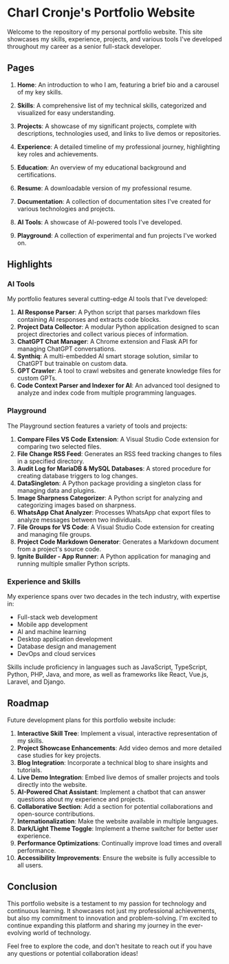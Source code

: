 # Charl Cronje's Portfolio Website

Welcome to the repository of my personal portfolio website. This site showcases my skills, experience, projects, and various tools I've developed throughout my career as a senior full-stack developer.

## Pages

1. **Home**: An introduction to who I am, featuring a brief bio and a carousel of my key skills.

2. **Skills**: A comprehensive list of my technical skills, categorized and visualized for easy understanding.

3. **Projects**: A showcase of my significant projects, complete with descriptions, technologies used, and links to live demos or repositories.

4. **Experience**: A detailed timeline of my professional journey, highlighting key roles and achievements.

5. **Education**: An overview of my educational background and certifications.

6. **Resume**: A downloadable version of my professional resume.

7. **Documentation**: A collection of documentation sites I've created for various technologies and projects.

8. **AI Tools**: A showcase of AI-powered tools I've developed.

9. **Playground**: A collection of experimental and fun projects I've worked on.

## Highlights

### AI Tools

My portfolio features several cutting-edge AI tools that I've developed:

1. **AI Response Parser**: A Python script that parses markdown files containing AI responses and extracts code blocks.
2. **Project Data Collector**: A modular Python application designed to scan project directories and collect various pieces of information.
3. **ChatGPT Chat Manager**: A Chrome extension and Flask API for managing ChatGPT conversations.
4. **Synthiq**: A multi-embedded AI smart storage solution, similar to ChatGPT but trainable on custom data.
5. **GPT Crawler**: A tool to crawl websites and generate knowledge files for custom GPTs.
6. **Code Context Parser and Indexer for AI**: An advanced tool designed to analyze and index code from multiple programming languages.

### Playground

The Playground section features a variety of tools and projects:

1. **Compare Files VS Code Extension**: A Visual Studio Code extension for comparing two selected files.
2. **File Change RSS Feed**: Generates an RSS feed tracking changes to files in a specified directory.
3. **Audit Log for MariaDB & MySQL Databases**: A stored procedure for creating database triggers to log changes.
4. **DataSingleton**: A Python package providing a singleton class for managing data and plugins.
5. **Image Sharpness Categorizer**: A Python script for analyzing and categorizing images based on sharpness.
6. **WhatsApp Chat Analyzer**: Processes WhatsApp chat export files to analyze messages between two individuals.
7. **File Groups for VS Code**: A Visual Studio Code extension for creating and managing file groups.
8. **Project Code Markdown Generator**: Generates a Markdown document from a project's source code.
9. **Ignite Builder - App Runner**: A Python application for managing and running multiple smaller Python scripts.

### Experience and Skills

My experience spans over two decades in the tech industry, with expertise in:

- Full-stack web development
- Mobile app development
- AI and machine learning
- Desktop application development
- Database design and management
- DevOps and cloud services

Skills include proficiency in languages such as JavaScript, TypeScript, Python, PHP, Java, and more, as well as frameworks like React, Vue.js, Laravel, and Django.

## Roadmap

Future development plans for this portfolio website include:

1. **Interactive Skill Tree**: Implement a visual, interactive representation of my skills.
2. **Project Showcase Enhancements**: Add video demos and more detailed case studies for key projects.
3. **Blog Integration**: Incorporate a technical blog to share insights and tutorials.
4. **Live Demo Integration**: Embed live demos of smaller projects and tools directly into the website.
5. **AI-Powered Chat Assistant**: Implement a chatbot that can answer questions about my experience and projects.
6. **Collaborative Section**: Add a section for potential collaborations and open-source contributions.
7. **Internationalization**: Make the website available in multiple languages.
8. **Dark/Light Theme Toggle**: Implement a theme switcher for better user experience.
9. **Performance Optimizations**: Continually improve load times and overall performance.
10. **Accessibility Improvements**: Ensure the website is fully accessible to all users.

## Conclusion

This portfolio website is a testament to my passion for technology and continuous learning. It showcases not just my professional achievements, but also my commitment to innovation and problem-solving. I'm excited to continue expanding this platform and sharing my journey in the ever-evolving world of technology.

Feel free to explore the code, and don't hesitate to reach out if you have any questions or potential collaboration ideas!
